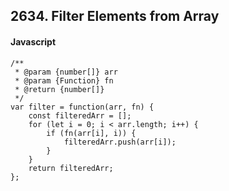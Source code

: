 ## 2634. Filter Elements from Array

#### Javascript

```javscript
/**
 * @param {number[]} arr
 * @param {Function} fn
 * @return {number[]}
 */
var filter = function(arr, fn) {
    const filteredArr = [];
    for (let i = 0; i < arr.length; i++) {
        if (fn(arr[i], i)) {
            filteredArr.push(arr[i]);
        }
    }
    return filteredArr;
};
```